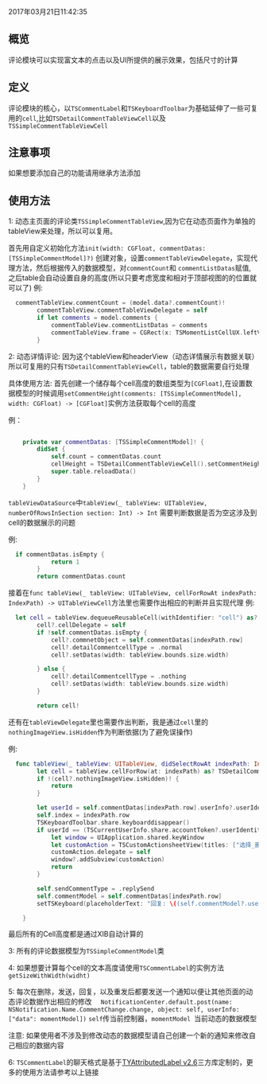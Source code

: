 2017年03月21日11:42:35

## 概览

评论模块可以实现富文本的点击以及UI所提供的展示效果，包括尺寸的计算

## 定义

评论模块的核心，以`TSCommentLabel`和`TSKeyboardToolbar`为基础延伸了一些可复用的`cell`,比如`TSDetailCommentTableViewCell`以及`TSSimpleCommentTableViewCell` 

## 注意事项

如果想要添加自己的功能请用继承方法添加

## 使用方法

1: 动态主页面的评论类`TSSimpleCommentTableView`,因为它在动态页面作为单独的tableView来处理，所以可以复用。 </p>首先用自定义初始化方法`init(width: CGFloat, commentDatas: [TSSimpleCommentModel]?)` 创建对象，设置`commentTableViewDelegate`，实现代理方法，然后根据传入的数据模型，对`commentCount`和 `commentListDatas`赋值, 之后table会自动设置自身的高度(所以只要考虑宽度和相对于顶部视图的的位置就可以了)
例:

```swift 
  commentTableView.commentCount = (model.data?.commentCount)!
        commentTableView.commentTableViewDelegate = self
        if let comments = model.comments {
            commentTableView.commentListDatas = comments
            commentTableView.frame = CGRect(x: TSMomentListCellUX.leftViewWidth, y: toolbar.frame.maxY, width: UIScreen.main.bounds.width - TSMomentListCellUX.leftViewWidth - 10.0, height: commentTableView.bounds.size.height)
        }

```

2: 动态详情评论: 因为这个tableView和headerView（动态详情展示有数据关联）所以可复用的只有`TSDetailCommentTableViewCell`，table的数据需要自行处理</p>具体使用方法: 首先创建一个储存每个cell高度的数组类型为`[CGFloat]`,在设置数据模型的时候调用`setCommentHeight(comments: [TSSimpleCommentModel], width: CGFloat) -> [CGFloat]`实例方法获取每个cell的高度</p>
例：

```swift

    private var commentDatas: [TSSimpleCommentModel]! {
        didSet {
            self.count = commentDatas.count
            cellHeight = TSDetailCommentTableViewCell().setCommentHeight(comments: commentDatas, width: super.table.bounds.size.width)
            super.table.reloadData()
        }
    }

```  

`tableViewDataSource`中`tableView(_ tableView: UITableView, numberOfRowsInSection section: Int) -> Int`
需要判断数据是否为空这涉及到cell的数据展示的问题</p>
例:

```swift
  if commentDatas.isEmpty {
            return 1
        }
        return commentDatas.count
```

接着在`func tableView(_ tableView: UITableView, cellForRowAt indexPath: IndexPath) -> UITableViewCell`方法里也需要作出相应的判断并且实现代理 
例:

```swift
  let cell = tableView.dequeueReusableCell(withIdentifier: "cell") as? TSDetailCommentTableViewCell
        cell?.cellDelegate = self
        if !self.commentDatas.isEmpty {
            cell?.commnetObject = self.commentDatas[indexPath.row]
            cell?.detailCommentcellType = .normal
            cell?.setDatas(width: tableView.bounds.size.width)

        } else {
            cell?.detailCommentcellType = .nothing
            cell?.setDatas(width: tableView.bounds.size.width)
        }

        return cell!

```

还有在`tableViewDelegate`里也需要作出判断，我是通过`cell`里的`nothingImageView.isHidden`作为判断依据(为了避免误操作)</p>
例:

``` swift 
  func tableView(_ tableView: UITableView, didSelectRowAt indexPath: IndexPath) {
        let cell = tableView.cellForRow(at: indexPath) as? TSDetailCommentTableViewCell
        if !(cell?.nothingImageView.isHidden)! {
            return
        }

        let userId = self.commentDatas[indexPath.row].userInfo?.userIdentity
        self.index = indexPath.row
        TSKeyboardToolbar.share.keyboarddisappear()
        if userId == (TSCurrentUserInfo.share.accountToken?.userIdentity)! {
            let window = UIApplication.shared.keyWindow
            let customAction = TSCustomActionsheetView(titles: ["选择_删除".localized], superView: window)
            customAction.delegate = self
            window?.addSubview(customAction)
            return
        }

        self.sendCommentType = .replySend
        self.commentModel = self.commentDatas[indexPath.row]
        setTSKeyboard(placeholderText: "回复: \((self.commentModel?.userInfo?.name)!)")

    }

```

最后所有的Cell高度都是通过XIB自动计算的

3: 所有的评论数据模型为`TSSimpleCommentModel`类</p>

4: 如果想要计算每个cell的文本高度请使用`TSCommentLabel`的实例方法`getSizeWithWidth(widht)`

5: 每次在删除，发送，回复，以及重发后都要发送一个通知以便让其他页面的动态评论数据作出相应的修改
`  NotificationCenter.default.post(name: NSNotification.Name.CommentChange.change, object: self, userInfo: ["data": momentModel])`
`self`传当前控制器，`momentModel `当前动态的数据模型</p>
注意: 如果使用者不涉及到修改动态的数据模型请自己创建一个新的通知来修改自己相应的数据内容

6: `TSCommentLabel`的聊天格式是基于[TYAttributedLabel v2.6](https://github.com/12207480/TYAttributedLabel)三方库定制的，更多的使用方法请参考以上链接
